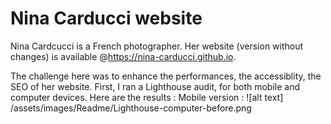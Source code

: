 
# Nina Carducci website

Nina Cardcucci is a French photographer. Her website (version without changes) is available @https://nina-carducci.github.io.

The challenge here was to enhance the performances, the accessiblity, the SEO of her website.
First, I ran a Lighthouse audit, for both mobile and computer devices. Here are the results :
Mobile version :
![alt text] /assets/images/Readme/Lighthouse-computer-before.png
